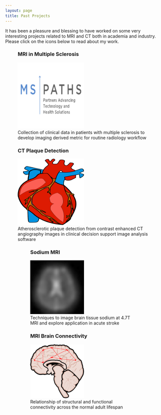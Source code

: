 ```yaml
---
layout: page
title: Past Projects
---
```


It has been a pleasure and blessing to have worked on some very interesting projects related to MRI and CT both in academia and industry. Please click on the icons below to read about my work.

<p align="middle">
    <figure>
        <h3>MRI in Multiple Sclerosis</h3>
        <a href="https://ahwtsang.github.io/mspaths/">
            <img src="/assets/img/MSPATHS/MSPATHS_logo_white.png" alt="mspaths" style="width:50%; height:50%;">
        </a>
        <figcaption>Collection of clinical data in patients with multiple sclerosis to develop imaging derived metric for routine radiology workflow</figcaption>
    </figure>
    <figure>
        <h3>CT Plaque Detection</h3>
        <a href="https://ahwtsang.github.io/elucid/">
            <img src="/assets/img/Elucid/anatomical-2023188_1280.png" alt="elucid" style="width:50%; height:50%;">
        </a>
        <figcaption>Atherosclerotic plaque detection from contrast enhanced CT angiography images in clinical decision support image analysis software</figcaption>
</p>

<p align="middle">
    <figure>
        <h3>Sodium MRI</h3>
        <a href="https://ahwtsang.github.io/sodium/">
            <img src="/assets/img/SodiumMRI/SodiumSlice.jpg" alt="sodium" style="width:50%; height:50%;">
        </a>
        <figcaption>Techniques to image brain tissue sodium at 4.7T MRI and explore application in acute stroke</figcaption>
    </figure>
    <figure>
        <h3>MRI Brain Connectivity</h3>
        <a href="https://ahwtsang.github.io/brainconn/">
            <img src="/assets/img/DTI_rsfMRI/Brain_network_cartoon.png" alt="brainconn" style="width:50%; height:50%;">
        </a>
        <figcaption>Relationship of structural and functional connectivity across the normal adult lifespan</figcaption>
    </figure>
</p>
